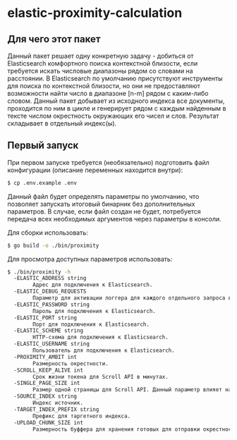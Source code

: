 # elastic-proximity-calculation
## Для чего этот пакет
Данный пакет решает одну конкретную задачу - добиться от Elasticsearch комфортного поиска контекстной близости, если требуется искать числовые диапазоны рядом со словами на расстоянии.
В Elasticsearch по умолчанию присутствуют инструменты для поиска по контекстной близости, но они не предоставляют возможности найти число в диапазоне [n-m] рядом с каким-либо словом.
Данный пакет добывает из исходного индекса все документы, проходится по ним в цикле и генерирует рядом с каждым найденным в тексте числом окрестность окружающих его чисел и слов. Результат складывает в отдельный индекс(ы).

## Первый запуск
При первом запуске требуется (необязательно) подготовить файл конфигурации (описание переменных находится внутри):
```bash
$ cp .env.example .env
```
Данный файл будет определять параметры по умолчанию, что позволяет запускать итоговый бинарник без дополнительных параметров.
В случае, если файл создан не будет, потребуется передача всех необходимых аргументов через параметры в консоли.

Для сборки использовать:
```bash
$ go build -o ./bin/proximity
```

Для просмотра доступных параметров использовать:
```bash
$ ./bin/proximity -h
  -ELASTIC_ADDRESS string
        Адрес для подключения к Elasticsearch.
  -ELASTIC_DEBUG_REQUESTS
        Параметр для активации логгера для каждого отдельного запроса в Elasticsearch.
  -ELASTIC_PASSWORD string
        Пароль для подключения к Elasticsearch.
  -ELASTIC_PORT string
        Порт для подключения к Elasticsearch.
  -ELASTIC_SCHEME string
        HTTP-схема для подключения к Elasticsearch.
  -ELASTIC_USERNAME string
        Пользователь для подключения к Elasticsearch.
  -PROXIMITY_AMBIT int
        Размерность окрестности.
  -SCROLL_KEEP_ALIVE int
        Срок жизни токена для Scroll API в минутах.
  -SINGLE_PAGE_SIZE int
        Размер одной страницы для Scroll API. Данный параметр влияет на потребление CPU!
  -SOURCE_INDEX string
        Индекс источник.
  -TARGET_INDEX_PREFIX string
        Префикс для таргетного индекса.
  -UPLOAD_CHUNK_SIZE int
        Размерность буффера для хранения готовых для отправки окрестностей. Данный параметр влияет на потребление ОЗУ!
```
